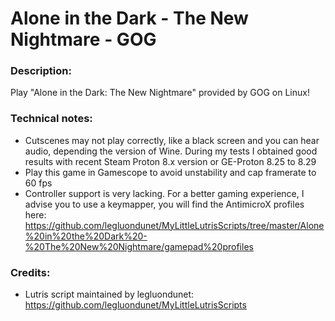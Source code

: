 # Alone in the Dark - The New Nightmare - GOG
### Description:
Play "Alone in the Dark: The New Nightmare" provided by GOG on Linux!
### Technical notes:
- Cutscenes may not play correctly, like a black screen and you can hear audio, depending the version of Wine. During my tests I obtained good results with recent Steam Proton 8.x version  or GE-Proton 8.25 to 8.29
- Play this game in Gamescope to avoid unstability and cap framerate to 60 fps
- Controller support is very lacking. For a better gaming experience, I advise you to use a keymapper, you will find the AntimicroX profiles here:
https://github.com/legluondunet/MyLittleLutrisScripts/tree/master/Alone%20in%20the%20Dark%20-%20The%20New%20Nightmare/gamepad%20profiles
### Credits:
- Lutris script maintained by legluondunet: https://github.com/legluondunet/MyLittleLutrisScripts
